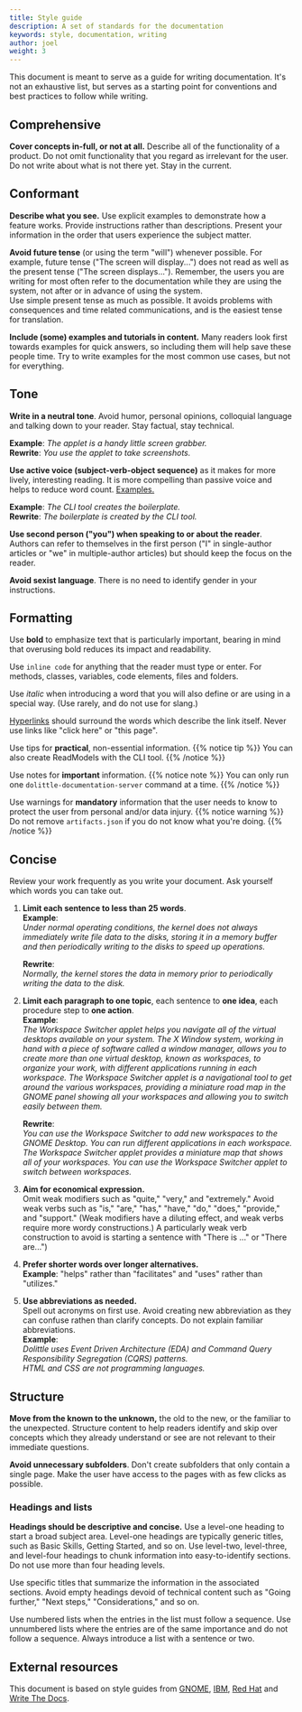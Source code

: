 ```yaml
---
title: Style guide
description: A set of standards for the documentation
keywords: style, documentation, writing
author: joel
weight: 3
---
```


This document is meant to serve as a guide for writing documentation. It's not an exhaustive list, but serves as a starting point for conventions and best practices to follow while writing.

## Comprehensive
**Cover concepts in-full, or not at all.** Describe all of the functionality of a product. Do not omit functionality that you regard as irrelevant for the user. Do not write about what is not there yet. Stay in the current.

## Conformant
**Describe what you see.** Use explicit examples to demonstrate how a feature works. Provide instructions rather than descriptions. Present your information in the order that users experience the subject matter.

**Avoid future tense** (or using the term "will") whenever possible. For example, future tense ("The screen will display...") does not read as well as the present tense ("The screen displays..."). Remember, the users you are writing for most often refer to the documentation while they are using the system, not after or in advance of using the system.  
Use simple present tense as much as possible. It avoids problems with consequences and time related communications, and is the easiest tense for translation.

**Include (some) examples and tutorials in content.** Many readers look first towards examples for quick answers, so including them will help save these people time. Try to write examples for the most common use cases, but not for everything.


## Tone
**Write in a neutral tone**. Avoid humor, personal opinions, colloquial language and talking down to your reader. Stay factual, stay technical.

**Example**:
    _The applet is a handy little screen grabber._  
**Rewrite**:
    _You use the applet to take screenshots._

**Use active voice (subject-verb-object sequence)** as it makes for more lively, interesting reading. It is more compelling than passive voice and helps to reduce word count. [Examples.](https://examples.yourdictionary.com/examples-of-active-and-passive-voice.html)

**Example**:
    _The CLI tool creates the boilerplate._  
**Rewrite**:
    _The boilerplate is created by the CLI tool._

**Use second person ("you") when speaking to or about the reader**. Authors can refer to themselves in the first person ("I" in single-author articles or "we" in multiple-author articles) but should keep the focus on the reader.

**Avoid sexist language**. There is no need to identify gender in your instructions.

## Formatting
Use **bold** to emphasize text that is particularly important, bearing in mind that overusing bold reduces its impact and readability.

Use `inline code` for anything that the reader must type or enter. For methods, classes, variables, code elements, files and folders.

Use _italic_ when introducing a word that you will also define or are using in a special way. (Use rarely, and do not use for slang.)

[Hyperlinks](https://en.wikipedia.org/wiki/Hyperlink) should surround the words which describe the link itself. Never use links like "click here" or "this page".


Use tips for **practical**, non-essential information.
{{% notice tip %}}
You can also create ReadModels with the CLI tool.
{{% /notice %}}

Use notes for **important** information.
{{% notice note %}}
You can only run one `dolittle-documentation-server` command at a time.
{{% /notice %}}

Use warnings for **mandatory** information that the user needs to know to protect the user from personal and/or data injury.
{{% notice warning %}}
Do not remove `artifacts.json` if you do not know what you're doing.
{{% /notice %}}


## Concise
Review your work frequently as you write your document. Ask yourself which words you can take out.

1. **Limit each sentence to less than 25 words**.  
    **Example**:  
    _Under normal operating conditions, the kernel does not always immediately write file data to the disks, storing it in a memory buffer and then periodically writing to the disks to speed up operations._

    **Rewrite**:  
    _Normally, the kernel stores the data in memory prior to periodically writing the data to the disk._

2. **Limit each paragraph to one topic**, each sentence to **one idea**, each procedure step to **one action**.  
    **Example**:  
    _The Workspace Switcher applet helps you navigate all of the virtual desktops available on your system. The X Window system, working in hand with a piece of software called a window manager, allows you to create more than one virtual desktop, known as workspaces, to organize your work, with different applications running in each workspace. The Workspace Switcher applet is a navigational tool to get around the various workspaces, providing a miniature road map in the GNOME panel showing all your workspaces and allowing you to switch easily between them._

    **Rewrite**:  
    _You can use the Workspace Switcher to add new workspaces to the GNOME Desktop. You can run different applications in each workspace. The Workspace Switcher applet provides a miniature map that shows all of your workspaces. You can use the Workspace Switcher applet to switch between workspaces._

3. **Aim for economical expression.**  
    Omit weak modifiers such as "quite," "very," and "extremely." Avoid weak verbs such as "is," "are," "has," "have," "do," "does," "provide," and "support." (Weak modifiers have a diluting effect, and weak verbs require more wordy constructions.) A particularly weak verb construction to avoid is starting a sentence with "There is ..." or "There are...")

4. **Prefer shorter words over longer alternatives.**  
    **Example**: "helps" rather than "facilitates" and "uses" rather than "utilizes."

5. **Use abbreviations as needed.**  
    Spell out acronyms on first use. Avoid creating new abbreviation as they can confuse rathen than clarify concepts. Do not explain familiar abbreviations.  
    **Example**:  
    _Dolittle uses Event Driven Architecture (EDA) and Command Query Responsibility Segregation (CQRS) patterns._  
    _HTML and CSS are not programming languages._

## Structure

**Move from the known to the unknown,** the old to the new, or the familiar to the unexpected. Structure content to help readers identify and skip over concepts which they already understand or see are not relevant to their immediate questions.

**Avoid unnecessary subfolders**. Don't create subfolders that only contain a single page. Make the user have access to the pages with as few clicks as possible.

### Headings and lists
**Headings should be descriptive and concise.** Use a level-one heading to start a broad subject area. Level-one headings are typically generic titles, such as Basic Skills, Getting Started, and so on.  Use level-two, level-three, and level-four headings to chunk information into easy-to-identify sections. Do not use more than four heading levels.

Use specific titles that summarize the information in the associated sections. Avoid empty headings devoid of technical content such as "Going further," "Next steps," "Considerations," and so on.

Use numbered lists when the entries in the list must follow a sequence. Use unnumbered lists where the entries are of the same importance and do not follow a sequence. Always introduce a list with a sentence or two.

## External resources

This document is based on style guides from [GNOME](https://developer.gnome.org/gdp-style-guide/2.32/gdp-style-guide.html), [IBM](https://www.ibm.com/developerworks/library/styleguidelines/), [Red Hat](https://stylepedia.net/style/) and [Write The Docs](https://www.writethedocs.org/guide/writing/docs-principles/).
